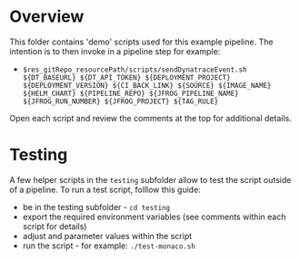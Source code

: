 # Overview

This folder contains 'demo' scripts used for this example pipeline.  The intention is to then invoke in a pipeline step for example:
* `$res_gitRepo_resourcePath/scripts/sendDynatraceEvent.sh ${DT_BASEURL} ${DT_API_TOKEN} ${DEPLOYMENT_PROJECT} ${DEPLOYMENT_VERSION} ${CI_BACK_LINK} ${SOURCE} ${IMAGE_NAME} ${HELM_CHART} ${PIPELINE_REPO} ${JFROG_PIPELINE_NAME} ${JFROG_RUN_NUMBER} ${JFROG_PROJECT} ${TAG_RULE}`

Open each script and review the comments at the top for additional details.

# Testing

A few helper scripts in the `testing` subfolder allow to test the script outside of a pipeline.  To run a test script, folllow this guide:
* be in the testing subfolder - `cd testing`
* export the required environment variables (see comments within each script for details)
* adjust and parameter values within the script
* run the script - for example: `./test-monaco.sh`